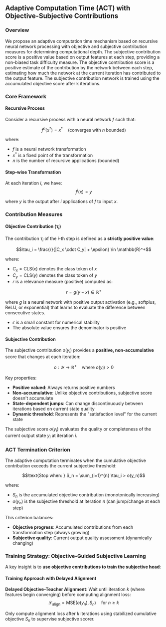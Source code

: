 ## Adaptive Computation Time (ACT) with Objective-Subjective Contributions

### Overview
We propose an adaptive computation time mechanism based on recursive neural network processing with objective and subjective contribution measures for determining computational depth. The subjective contribution score is a positive value based on output features at each step, providing a non-biased task difficulty measure. The objective contribution score is a positive estimate of the contribution by the network between each step, estimating how much the network at the current iteration has contributed to the output feature. The subjective contribution network is trained using the accumulated objective score after k iterations.

### Core Framework

#### Recursive Process

Consider a recursive process with a neural network $f$ such that:

$$f^n(x^*) = x^* \quad \text{(converges with } n \text{ bounded)}$$

where:
- $f$ is a neural network transformation
- $x^*$ is a fixed point of the transformation
- $n$ is the number of recursive applications (bounded)

#### Step-wise Transformation

At each iteration $i$, we have:
$$f^i(x) = y$$

where $y$ is the output after $i$ applications of $f$ to input $x$.

### Contribution Measures

#### Objective Contribution ($\tau_i$)

The contribution $\tau_i$ of the $i$-th step is defined as a **strictly positive value**:

$$\tau_i = \frac{r}{|C_x \cdot C_y| + \epsilon} \in \mathbb{R}^+$$

where:
- $C_x = \text{CLS}(x)$ denotes the class token of $x$
- $C_y = \text{CLS}(y)$ denotes the class token of $y$
- $r$ is a relevance measure (positive) computed as:

$$r = g(y - x) \in \mathbb{R}^+$$

where $g$ is a neural network with positive output activation (e.g., softplus, ReLU, or exponential) that learns to evaluate the difference between consecutive states.
- $\epsilon$ is a small constant for numerical stability
- The absolute value ensures the denominator is positive

#### Subjective Contribution

The subjective contribution $o(y_i)$ provides a **positive, non-accumulative** score that changes at each iteration:

$$o: \mathcal{Y} \rightarrow \mathbb{R}^+ \quad \text{where } o(y_i) > 0$$

Key properties:
- **Positive valued**: Always returns positive numbers
- **Non-accumulative**: Unlike objective contributions, subjective score doesn't accumulate
- **State-dependent jumps**: Can change discontinuously between iterations based on current state quality
- **Dynamic threshold**: Represents the "satisfaction level" for the current state

The subjective score $o(y_i)$ evaluates the quality or completeness of the current output state $y_i$ at iteration $i$.

### ACT Termination Criterion

The adaptive computation terminates when the cumulative objective contribution exceeds the current subjective threshold:

$$\text{Stop when: } S_n = \sum_{i=1}^{n} \tau_i > o(y_n)$$

where:
- $S_n$ is the accumulated objective contribution (monotonically increasing)
- $o(y_n)$ is the subjective threshold at iteration $n$ (can jump/change at each step)

This criterion balances:
- **Objective progress**: Accumulated contributions from each transformation step (always growing)
- **Subjective quality**: Current output quality assessment (dynamically changing)

### Training Strategy: Objective-Guided Subjective Learning

A key insight is to **use objective contributions to train the subjective head**:

#### Training Approach with Delayed Alignment

**Delayed Objective-Teacher Alignment**: Wait until iteration $k$ (where features begin converging) before computing alignment loss:
   $$\mathcal{L}_{\text{align}} = \text{MSE}(o(y_n), S_n) \quad \text{for } n \geq k$$
   
   Only compute alignment loss after $k$ iterations using stabilized cumulative objective $S_n$ to supervise subjective scorer.
